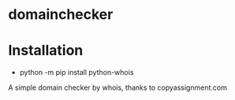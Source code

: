 # domainchecker
<h1> Installation </h1>

- python -m pip install python-whois


A simple domain checker by whois, thanks to copyassignment.com
